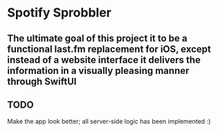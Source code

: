 # Spotify Sprobbler

## The ultimate goal of this project it to be a functional last.fm replacement for iOS, except instead of a website interface it delivers the information in a visually pleasing manner through SwiftUI

## TODO

Make the app look better; all server-side logic has been implemented :)
